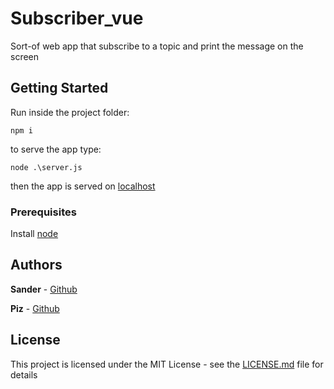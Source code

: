 # Subscriber_vue

Sort-of web app that subscribe to a topic and print the message on the screen

## Getting Started

Run inside the project folder:
```
npm i
```

to serve the app type:
```
node .\server.js
```
then the app is served on [localhost](127.0.0.1:8181) 

### Prerequisites

Install [node](https://nodejs.org/it/download/) 

## Authors

**Sander** - [Github](https://github.com/Sander972)

**Piz** - [Github](https://github.com/MatteoPizzinato)

## License

This project is licensed under the MIT License - see the [LICENSE.md](LICENSE.md) file for details

